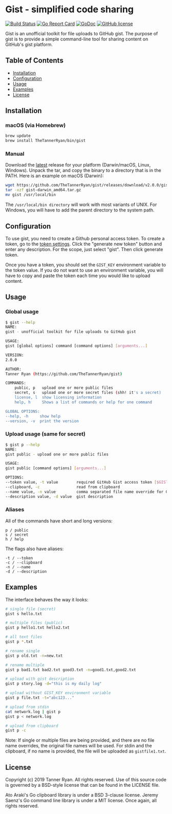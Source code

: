 # Gist - simplified code sharing
[![Build
Status](https://img.shields.io/travis/TheTannerRyan/gist.svg?style=flat-square)](https://travis-ci.org/TheTannerRyan/gist)
[![Go Report
Card](https://goreportcard.com/badge/github.com/thetannerryan/gist?style=flat-square)](https://goreportcard.com/report/github.com/thetannerryan/gist)
[![GoDoc](https://img.shields.io/badge/godoc-reference-5673AF.svg?style=flat-square)](https://godoc.org/github.com/TheTannerRyan/gist)
[![GitHub
license](https://img.shields.io/github/license/TheTannerRyan/gist.svg?style=flat-square)](https://github.com/TheTannerRyan/gist/blob/master/LICENSE)

Gist is an unofficial toolkit for file uploads to GitHub gist. The purpose of
gist is to provide a simple command-line tool for sharing content on GitHub's
gist platform.

## Table of Contents
 * [Installation](#installation)
 * [Configuration](#configuration)
 * [Usage](#usage)
 * [Examples](#examples)
 * [License](#license)

## Installation

### macOS (via Homebrew)
```sh
brew update
brew install TheTannerRyan/bin/gist
```
### Manual
Download the [latest](https://github.com/TheTannerRyan/gist/releases/latest)
release for your platform (Darwin/macOS, Linux, Windows). Unpack the tar, and
copy the binary to a directory that is in the PATH. Here is an example on macOS
(Darwin):
```sh
wget https://github.com/TheTannerRyan/gist/releases/download/v2.0.0/gist-darwin_amd64.tar.gz
tar -xzf gist-darwin_amd64.tar.gz
mv gist /usr/local/bin
```
The `/usr/local/bin directory` will work with most variants of UNIX. For
Windows, you will have to add the parent directory to the system path.

## Configuration
To use gist, you need to create a Github personal access token. To create a
token, go to the [token settings](https://github.com/settings/tokens). Click the
"generate new token" button and enter any description. For the scope, just
select "gist". Then click generate token.

Once you have a token, you should set the `GIST_KEY` environment variable to the
token value. If you do not want to use an environment variable, you will have to
copy and paste the token each time you would like to upload content.

## Usage
### Global usage
```sh
$ gist --help
NAME:
gist - unofficial toolkit for file uploads to GitHub gist

USAGE:
gist [global options] command [command options] [arguments...]

VERSION:
2.0.0

AUTHOR:
Tanner Ryan (https://github.com/TheTannerRyan/gist)

COMMANDS:
    public, p   upload one or more public files
    secret, s   upload one or more secret files (shh! it's a secret)
    license, l  show licensing information
    help, h     Shows a list of commands or help for one command

GLOBAL OPTIONS:
--help, -h     show help
--version, -v  print the version
```
### Upload usage (same for secret)
```sh
$ gist p --help
NAME:
gist public - upload one or more public files

USAGE:
gist public [command options] [arguments...]

OPTIONS:
--token value, -t value        required GitHub Gist access token [$GIST_KEY]
--clipboard, -c                read from clipboard
--name value, -n value         comma separated file name override for Gist
--description value, -d value  gist description
```
### Aliases
All of the commands have short and long versions:
```
p / public
s / secret
h / help
```
The flags also have aliases:
```
-t / --token
-c / --clipboard
-n / --name
-d / --description
```

## Examples
The interface behaves the way it looks:
```sh
# single file (secret)
gist s hello.txt

# multiple files (public)
gist p hello1.txt hello2.txt

# all text files
gist p *.txt

# rename single
gist p old.txt -n=new.txt

# rename multiple
gist p bad1.txt bad2.txt good3.txt -n=good1.txt,good2.txt

# upload with gist description
gist p story.log -d="this is my daily log"

# upload without GIST_KEY environment variable
gist p file.txt -t="abc123..."

# upload from stdin
cat network.log | gist p
gist p < network.log

# upload from clipboard
gist p -c
```
Note: If single or multiple files are being provided, and there are no file name
overrides, the original file names will be used. For stdin and the clipboard, if
no name is provided, the file will be uploaded as `gistfile1.txt`.

## License
Copyright (c) 2019 Tanner Ryan. All rights reserved. Use of this source code is
governed by a BSD-style license that can be found in the LICENSE file.

Ato Araki's Go clipboard library is under a BSD 3-clause license. Jeremy Saenz's
Go command line library is under a MIT license. Once again, all rights reserved.
